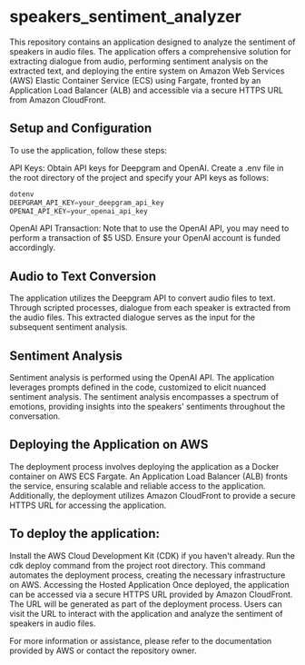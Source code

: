 # speakers_sentiment_analyzer
This repository contains an application designed to analyze the sentiment of speakers in audio files. The application offers a comprehensive solution for extracting dialogue from audio, performing sentiment analysis on the extracted text, and deploying the entire system on Amazon Web Services (AWS) Elastic Container Service (ECS) using Fargate, fronted by an Application Load Balancer (ALB) and accessible via a secure HTTPS URL from Amazon CloudFront.

## Setup and Configuration
To use the application, follow these steps:

API Keys: Obtain API keys for Deepgram and OpenAI. Create a .env file in the root directory of the project and specify your API keys as follows:
```python
dotenv
DEEPGRAM_API_KEY=your_deepgram_api_key
OPENAI_API_KEY=your_openai_api_key
```
OpenAI API Transaction: Note that to use the OpenAI API, you may need to perform a transaction of $5 USD. Ensure your OpenAI account is funded accordingly.

## Audio to Text Conversion
The application utilizes the Deepgram API to convert audio files to text. Through scripted processes, dialogue from each speaker is extracted from the audio files. This extracted dialogue serves as the input for the subsequent sentiment analysis.

## Sentiment Analysis
Sentiment analysis is performed using the OpenAI API. The application leverages prompts defined in the code, customized to elicit nuanced sentiment analysis. The sentiment analysis encompasses a spectrum of emotions, providing insights into the speakers' sentiments throughout the conversation.

## Deploying the Application on AWS
The deployment process involves deploying the application as a Docker container on AWS ECS Fargate. An Application Load Balancer (ALB) fronts the service, ensuring scalable and reliable access to the application. Additionally, the deployment utilizes Amazon CloudFront to provide a secure HTTPS URL for accessing the application.

## To deploy the application:

Install the AWS Cloud Development Kit (CDK) if you haven't already.
Run the cdk deploy command from the project root directory. This command automates the deployment process, creating the necessary infrastructure on AWS.
Accessing the Hosted Application
Once deployed, the application can be accessed via a secure HTTPS URL provided by Amazon CloudFront. The URL will be generated as part of the deployment process. Users can visit the URL to interact with the application and analyze the sentiment of speakers in audio files.

For more information or assistance, please refer to the documentation provided by AWS or contact the repository owner.

